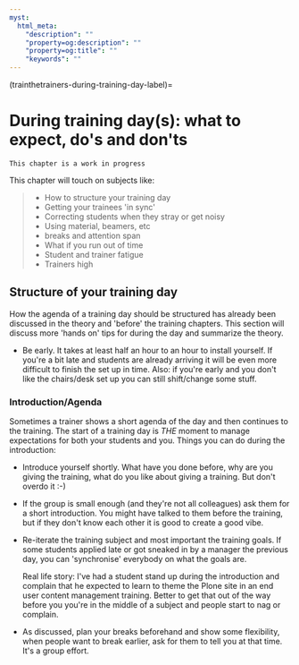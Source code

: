 ```yaml
---
myst:
  html_meta:
    "description": ""
    "property=og:description": ""
    "property=og:title": ""
    "keywords": ""
---
```


(trainthetrainers-during-training-day-label)=

# During training day(s): what to expect, do's and don'ts

```{warning}
This chapter is a work in progress
```

This chapter will touch on subjects like:

> - How to structure your training day
> - Getting your trainees 'in sync'
> - Correcting students when they stray or get noisy
> - Using material, beamers, etc
> - breaks and attention span
> - What if you run out of time
> - Student and trainer fatigue
> - Trainers high

## Structure of your training day

How the agenda of a training day should be structured has already been discussed in the theory and 'before' the training chapters. This section will discuss more 'hands on' tips for during the day and summarize the theory.

- Be early. It takes at least half an hour to an hour to install yourself. If you're a bit late and students are already arriving it will be even more difficult to finish the set up in time. Also: if you're early and you don't like the chairs/desk set up you can still shift/change some stuff.

### Introduction/Agenda

Sometimes a trainer shows a short agenda of the day and then continues to the training. The start of a training day is *THE* moment to manage expectations for both your students and you. Things you can do during the introduction:

- Introduce yourself shortly. What have you done before, why are you giving the training, what do you like about giving a training. But don't overdo it :-)

- If the group is small enough (and they're not all colleagues) ask them for a short introduction. You might have talked to them before the training, but if they don't know each other it is good to create a good vibe.

- Re-iterate the training subject and most important the training goals. If
  some students applied late or got sneaked in by a manager the previous day,
  you can 'synchronise' everybody on what the goals are.

  Real life story: I've had a student stand up during the introduction and
  complain that he expected to learn to theme the Plone site in an end user
  content management training. Better to get that out of the way before you
  you're in the middle of a subject and people start to nag or complain.

- As discussed, plan your breaks beforehand and show some flexibility, when
  people want to break earlier, ask for them to tell you at that time. It's a
  group effort.
